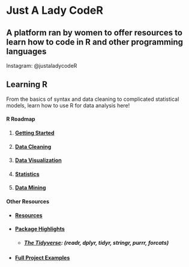 # Just A Lady CodeR

## A platform ran by women to offer resources to learn how to code in R and other programming languages
Instagram: @justaladycodeR

## Learning R 
From the basics of syntax and data cleaning to complicated statistical models, learn how to use R for data analysis here!  
#### R Roadmap
  1. #### [Getting Started](https://github.com/jamiekerlin/justaladycoder/tree/main/Learning_R/1_Getting_Started)  
  2. #### [Data Cleaning](https://github.com/jamiekerlin/justaladycoder/tree/main/Learning_R/2_Data_Cleaning)  
  3. #### [Data Visualization](https://github.com/jamiekerlin/justaladycoder/tree/main/Learning_R/3_Data_Visualization)  
  4. #### [Statistics](https://github.com/jamiekerlin/justaladycoder/tree/main/Learning_R/4_Statistics)  
  5. #### [Data Mining](https://github.com/jamiekerlin/justaladycoder/tree/main/Learning_R/5_Data_Mining)

#### Other Resources   
  * #### [Resources](https://github.com/jamiekerlin/justaladycoder/tree/main/Learning_R/Resources)
  * #### [Package Highlights](https://github.com/jamiekerlin/justaladycoder/tree/main/Learning_R/Package_Highlights)
    * ##### [The Tidyverse](https://github.com/jamiekerlin/justaladycoder/tree/main/Learning_R/Package_Highlights/Intro_To_The_Tidyverse): (readr, dplyr, tidyr, stringr, purrr, forcats) 
  * #### [Full Project Examples](https://github.com/jamiekerlin/justaladycoder/tree/main/Learning_R/Full_Project_Examples)
